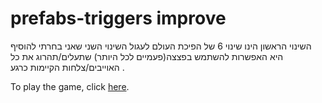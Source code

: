 # prefabs-triggers improve
השינוי הראשון הינו שינוי 6 של הפיכת העולם לעגול
השינוי השני שאני בחרתי להוסיף היא האפשרות להשתמש בפצצה(פעמיים לכל היותר) שתעלים/תהרוג את כל האוייבים/צלחות הקיימות כרגע
.<br />

To play the game, click [here](https://daniel-zaken.itch.io/02-prefabs-triggers-improve).
